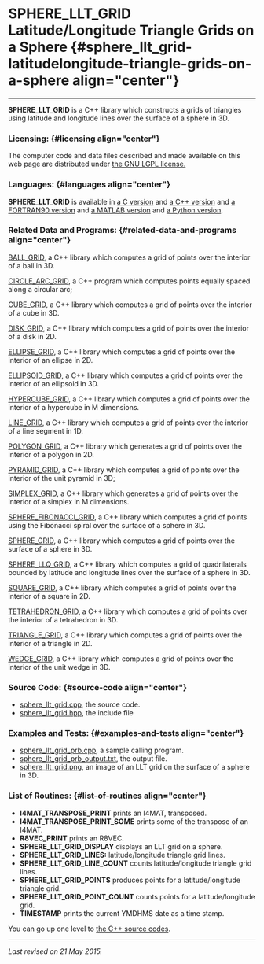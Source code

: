 SPHERE\_LLT\_GRID\
Latitude/Longitude Triangle Grids on a Sphere {#sphere_llt_grid-latitudelongitude-triangle-grids-on-a-sphere align="center"}
=============================================

------------------------------------------------------------------------

**SPHERE\_LLT\_GRID** is a C++ library which constructs a grids of
triangles using latitude and longitude lines over the surface of a
sphere in 3D.

### Licensing: {#licensing align="center"}

The computer code and data files described and made available on this
web page are distributed under [the GNU LGPL
license.](../../txt/gnu_lgpl.txt)

### Languages: {#languages align="center"}

**SPHERE\_LLT\_GRID** is available in [a C
version](../../c_src/sphere_llt_grid/sphere_llt_grid.md) and [a C++
version](../../master/sphere_llt_grid/sphere_llt_grid.md) and [a
FORTRAN90 version](../../f_src/sphere_llt_grid/sphere_llt_grid.md) and
[a MATLAB version](../../m_src/sphere_llt_grid/sphere_llt_grid.md) and
[a Python version](../../py_src/sphere_llt_grid/sphere_llt_grid.md).

### Related Data and Programs: {#related-data-and-programs align="center"}

[BALL\_GRID](../../master/ball_grid/ball_grid.md), a C++ library
which computes a grid of points over the interior of a ball in 3D.

[CIRCLE\_ARC\_GRID](../../master/circle_arc_grid/circle_arc_grid.md),
a C++ program which computes points equally spaced along a circular arc;

[CUBE\_GRID](../../master/cube_grid/cube_grid.md), a C++ library
which computes a grid of points over the interior of a cube in 3D.

[DISK\_GRID](../../master/disk_grid/disk_grid.md), a C++ library
which computes a grid of points over the interior of a disk in 2D.

[ELLIPSE\_GRID](../../master/ellipse_grid/ellipse_grid.md), a C++
library which computes a grid of points over the interior of an ellipse
in 2D.

[ELLIPSOID\_GRID](../../master/ellipsoid_grid/ellipsoid_grid.md), a
C++ library which computes a grid of points over the interior of an
ellipsoid in 3D.

[HYPERCUBE\_GRID](../../master/hypercube_grid/hypercube_grid.md), a
C++ library which computes a grid of points over the interior of a
hypercube in M dimensions.

[LINE\_GRID](../../master/line_grid/line_grid.md), a C++ library
which computes a grid of points over the interior of a line segment in
1D.

[POLYGON\_GRID](../../master/polygon_grid/polygon_grid.md), a C++
library which generates a grid of points over the interior of a polygon
in 2D.

[PYRAMID\_GRID](../../master/pyramid_grid/pyramid_grid.md), a C++
library which computes a grid of points over the interior of the unit
pyramid in 3D;

[SIMPLEX\_GRID](../../master/simplex_grid/simplex_grid.md), a C++
library which generates a grid of points over the interior of a simplex
in M dimensions.

[SPHERE\_FIBONACCI\_GRID](../../master/sphere_fibonacci_grid/sphere_fibonacci_grid.md),
a C++ library which computes a grid of points using the Fibonacci spiral
over the surface of a sphere in 3D.

[SPHERE\_GRID](../../master/sphere_grid/sphere_grid.md), a C++
library which computes a grid of points over the surface of a sphere in
3D.

[SPHERE\_LLQ\_GRID](../../master/sphere_llq_grid/sphere_llq_grid.md),
a C++ library which computes a grid of quadrilaterals bounded by
latitude and longitude lines over the surface of a sphere in 3D.

[SQUARE\_GRID](../../master/square_grid/square_grid.md), a C++
library which computes a grid of points over the interior of a square in
2D.

[TETRAHEDRON\_GRID](../../master/tetrahedron_grid/tetrahedron_grid.md),
a C++ library which computes a grid of points over the interior of a
tetrahedron in 3D.

[TRIANGLE\_GRID](../../master/triangle_grid/triangle_grid.md), a C++
library which computes a grid of points over the interior of a triangle
in 2D.

[WEDGE\_GRID](../../master/wedge_grid/wedge_grid.md), a C++ library
which computes a grid of points over the interior of the unit wedge in
3D.

### Source Code: {#source-code align="center"}

-   [sphere\_llt\_grid.cpp](sphere_llt_grid.cpp), the source code.
-   [sphere\_llt\_grid.hpp](sphere_llt_grid.hpp), the include file

### Examples and Tests: {#examples-and-tests align="center"}

-   [sphere\_llt\_grid\_prb.cpp](sphere_llt_grid_prb.cpp), a sample
    calling program.
-   [sphere\_llt\_grid\_prb\_output.txt](sphere_llt_grid_prb_output.txt),
    the output file.
-   [sphere\_llt\_grid.png](sphere_llt_grid.png), an image of an LLT
    grid on the surface of a sphere in 3D.

### List of Routines: {#list-of-routines align="center"}

-   **I4MAT\_TRANSPOSE\_PRINT** prints an I4MAT, transposed.
-   **I4MAT\_TRANSPOSE\_PRINT\_SOME** prints some of the transpose of an
    I4MAT.
-   **R8VEC\_PRINT** prints an R8VEC.
-   **SPHERE\_LLT\_GRID\_DISPLAY** displays an LLT grid on a sphere.
-   **SPHERE\_LLT\_GRID\_LINES:** latitude/longitude triangle grid
    lines.
-   **SPHERE\_LLT\_GRID\_LINE\_COUNT** counts latitude/longitude
    triangle grid lines.
-   **SPHERE\_LLT\_GRID\_POINTS** produces points for a
    latitude/longitude triangle grid.
-   **SPHERE\_LLT\_GRID\_POINT\_COUNT** counts points for a
    latitude/longitude grid.
-   **TIMESTAMP** prints the current YMDHMS date as a time stamp.

You can go up one level to [the C++ source codes](../cpp_src.md).

------------------------------------------------------------------------

*Last revised on 21 May 2015.*
